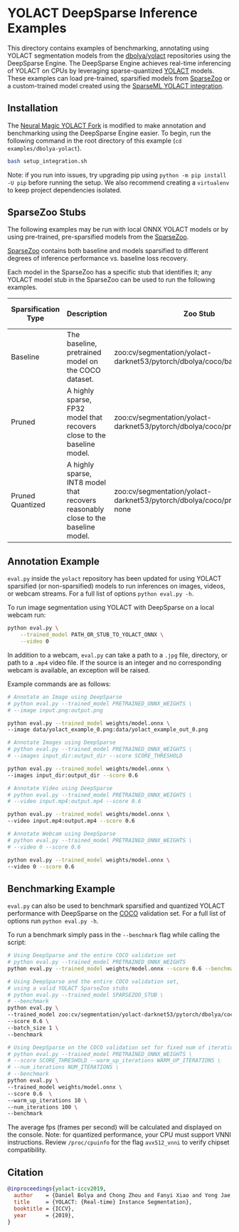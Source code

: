 <!--
Copyright (c) 2021 - present / Neuralmagic, Inc. All Rights Reserved.

Licensed under the Apache License, Version 2.0 (the "License");
you may not use this file except in compliance with the License.
You may obtain a copy of the License at

   http://www.apache.org/licenses/LICENSE-2.0

Unless required by applicable law or agreed to in writing,
software distributed under the License is distributed on an "AS IS" BASIS,
WITHOUT WARRANTIES OR CONDITIONS OF ANY KIND, either express or implied.
See the License for the specific language governing permissions and
limitations under the License.
-->

# YOLACT DeepSparse Inference Examples
This directory contains examples of benchmarking, annotating using YOLACT segmentation models from the [dbolya/yolact](https://github.com/dbolya/yolact) repositories using the DeepSparse Engine. 
The DeepSparse Engine achieves real-time inferencing of YOLACT on CPUs by leveraging sparse-quantized [YOLACT](https://arxiv.org/abs/1904.02689) models. 
These examples can load pre-trained, sparsified models from [SparseZoo](https://sparsezoo.neuralmagic.com/) or a custom-trained model created using the 
[SparseML YOLACT integration](https://github.com/neuralmagic/sparseml/blob/main/integrations/dbolya-yolact/README.md).

## Installation
The [Neural Magic YOLACT Fork](https://github.com/neuralmagic/yolact) is modified to make annotation and benchmarking using the DeepSparse Engine easier. 
To begin, run the following command in the root directory of this example (`cd examples/dbolya-yolact`).

```bash
bash setup_integration.sh
```

Note: if you run into issues, try upgrading pip using `python -m pip install -U pip` before running the setup. 
We also recommend creating a `virtualenv` to keep project dependencies isolated.

## SparseZoo Stubs

The following examples may be run with local ONNX YOLACT models or by using pre-trained, pre-sparsified models
from the [SparseZoo](https://staging-sparsezoo.neuralmagic.com/?domain=cv&sub_domain=segmentation&page=1).

[SparseZoo](https://staging-sparsezoo.neuralmagic.com/?domain=cv&sub_domain=segmentation&page=1) contains both 
baseline and models sparsified to different degrees of inference performance vs. baseline loss recovery.

Each model in the SparseZoo has a specific stub that identifies it; any YOLACT model stub in the SparseZoo can be used to
run the following examples.

| Sparsification Type | Description                                                                       | Zoo Stub                                                                     | COCO mAP@all | Size on Disk | DeepSparse Performance** |
|---------------------|-----------------------------------------------------------------------------------|------------------------------------------------------------------------------|--------------|--------------|--------------------------|
| Baseline            | The baseline, pretrained model on the COCO dataset.                               | zoo:cv/segmentation/yolact-darknet53/pytorch/dbolya/coco/base-none           | 0.288        | 170 MB       | -- img/sec               |
| Pruned              | A highly sparse, FP32 model that recovers close to the baseline model.            | zoo:cv/segmentation/yolact-darknet53/pytorch/dbolya/coco/pruned90-none       | 0.286        | 30.1 MB      | -- img/sec               |
| Pruned Quantized    | A highly sparse, INT8 model that recovers reasonably close to the baseline model. | zoo:cv/segmentation/yolact-darknet53/pytorch/dbolya/coco/pruned82_quant-none | 0.282        | 9.7 MB       | -- img/sec               |

## Annotation Example

`eval.py` inside the `yolact` repository has been updated for using YOLACT sparsified (or non-sparsified) models
to run inferences on images, videos, or webcam streams. For a full list of options
`python eval.py -h`.

To run image segmentation using YOLACT with DeepSparse on a local webcam run:
```bash
python eval.py \
    --trained_model PATH_OR_STUB_TO_YOLACT_ONNX \
    --video 0 
```


In addition to a webcam, `eval.py` can take a path to a `.jpg` file, directory, 
or path to a `.mp4` video file.  If the source is an integer and no
 corresponding webcam is available, an exception will be raised.

Example commands are as follows:

```bash
# Annotate an Image using DeepSparse
# python eval.py --trained_model PRETRAINED_ONNX_WEIGHTS \
# --image input.png:output.png

python eval.py --trained_model weights/model.onnx \
--image data/yolact_example_0.png:data/yolact_example_out_0.png

# Annotate Images using DeepSparse
# python eval.py --trained_model PRETRAINED_ONNX_WEIGHTS \
# --images input_dir:output_dir --score SCORE_THRESHOLD

python eval.py --trained_model weights/model.onnx \
--images input_dir:output_dir --score 0.6

# Annotate Video using DeepSparse
# python eval.py --trained_model PRETRAINED_ONNX_WEIGHTS \
# --video input.mp4:output.mp4 --score 0.6

python eval.py --trained_model weights/model.onnx \
--video input.mp4:output.mp4 --score 0.6

# Annotate Webcam using DeepSparse
# python eval.py --trained_model PRETRAINED_ONNX_WEIGHTS \
# --video 0 --score 0.6

python eval.py --trained_model weights/model.onnx \
--video 0 --score 0.6
```

## Benchmarking Example
`eval.py` can also be used to benchmark sparsified and quantized YOLACT
performance with DeepSparse on the [COCO](https://cocodataset.org/#home) validation set.  For a full list of options run `python eval.py -h`.

To run a benchmark simply pass in the `--benchmark` flag while calling the script:
```bash
# Using DeepSparse and the entire COCO validation set
# python eval.py --trained_model PRETRAINED_ONNX_WEIGHTS 
python eval.py --trained_model weights/model.onnx --score 0.6 --benchmark

# Using DeepSparse and the entire COCO validation set,
# using a valid YOLACT SparseZoo stubs
# python eval.py --trained_model SPARSEZOO_STUB \
# --benchmark
python eval.py \
--trained_model zoo:cv/segmentation/yolact-darknet53/pytorch/dbolya/coco/base-none \
--score 0.6 \
--batch_size 1 \
--benchmark

# Using DeepSparse on the COCO validation set for fixed num of iterations
# python eval.py --trained_model PRETRAINED_ONNX_WEIGHTS \
# --score SCORE_THRESHOLD --warm_up_iterations WARM_UP_ITERATIONS \
# --num_iterations NUM_ITERATIONS \
# --benchmark
python eval.py \
--trained_model weights/model.onnx \
--score 0.6  \
--warm_up_iterations 10 \
--num_iterations 100 \
--benchmark
```

The average fps (frames per second) will be calculated and displayed on the console. 
Note: for quantized performance, your CPU must support VNNI instructions.
Review `/proc/cpuinfo` for the flag `avx512_vnni` to verify chipset compatibility.

## Citation
```bibtex
@inproceedings{yolact-iccv2019,
  author    = {Daniel Bolya and Chong Zhou and Fanyi Xiao and Yong Jae Lee},
  title     = {YOLACT: {Real-time} Instance Segmentation},
  booktitle = {ICCV},
  year      = {2019},
}
```
